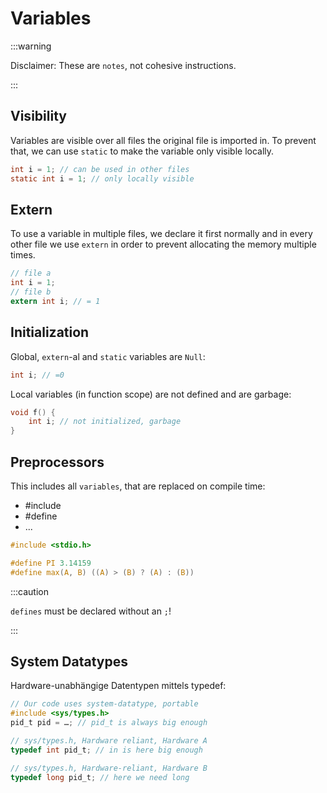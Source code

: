 # Variables

:::warning

Disclaimer: These are `notes`, not cohesive instructions.

:::

## Visibility

Variables are visible over all files the original file is imported in. To prevent that, we can use `static` to make the variable only visible locally.

```c
int i = 1; // can be used in other files
static int i = 1; // only locally visible
```

## Extern

To use a variable in multiple files, we declare it first normally and in every other file we use `extern` in order to prevent allocating the memory multiple times.

```c
// file a
int i = 1;
// file b
extern int i; // = 1
```

## Initialization

Global, `extern`-al and `static` variables are `Null`:

```c
int i; // =0
```

Local variables (in function scope) are not defined and are garbage:

```c
void f() {
    int i; // not initialized, garbage
}
```

## Preprocessors

This includes all `variables`, that are replaced on compile time:

- #include
- #define
- ...

```c
#include <stdio.h>

#define PI 3.14159 
#define max(A, B) ((A) > (B) ? (A) : (B))
```

:::caution

`defines` must be declared without an `;`!

:::

## System Datatypes

Hardware-unabhängige Datentypen mittels typedef:

```c
// Our code uses system-datatype, portable
#include <sys/types.h> 
pid_t pid = …; // pid_t is always big enough

// sys/types.h, Hardware reliant, Hardware A 
typedef int pid_t; // in is here big enough

// sys/types.h, Hardware-reliant, Hardware B 
typedef long pid_t; // here we need long
```
